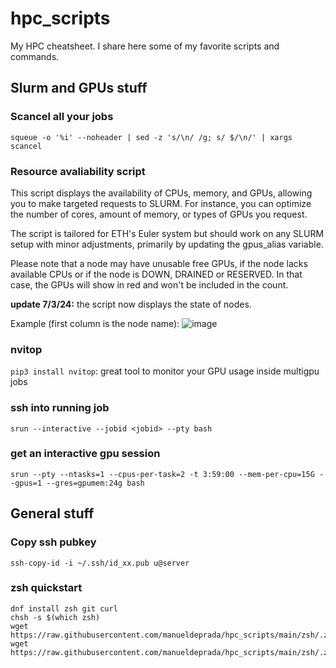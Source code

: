 # hpc_scripts
My HPC cheatsheet. I share here some of my favorite scripts and commands.

## Slurm and GPUs stuff
### Scancel all your jobs
`squeue -o '%i' --noheader | sed -z 's/\n/ /g; s/ $/\n/' | xargs scancel`

### Resource avaliability script
This script displays the availability of CPUs, memory, and GPUs, allowing you to make targeted requests to SLURM. For instance, you can optimize the number of cores, amount of memory, or types of GPUs you request.

The script is tailored for ETH's Euler system but should work on any SLURM setup with minor adjustments, primarily by updating the gpus_alias variable.

Please note that a node may have unusable free GPUs, if the node lacks available CPUs or if the node is DOWN, DRAINED or RESERVED. In that case, the GPUs will show in red and won't be included in the count.

**update 7/3/24:** the script now displays the state of nodes.

Example (first column is the node name):
![image](https://github.com/manueldeprada/hpc_scripts/assets/6536835/b808c146-9a77-4b76-a7ea-ad8d16e02282)

### nvitop
`pip3 install nvitop`: great tool to monitor your GPU usage inside multigpu jobs

### ssh into running job
`srun --interactive --jobid <jobid> --pty bash`

### get an interactive gpu session
`srun --pty --ntasks=1 --cpus-per-task=2 -t 3:59:00 --mem-per-cpu=15G --gpus=1 --gres=gpumem:24g bash`

## General stuff

### Copy ssh pubkey
`ssh-copy-id -i ~/.ssh/id_xx.pub u@server`

### zsh quickstart
```
dnf install zsh git curl
chsh -s $(which zsh)
wget https://raw.githubusercontent.com/manueldeprada/hpc_scripts/main/zsh/.zshrc
wget https://raw.githubusercontent.com/manueldeprada/hpc_scripts/main/zsh/.zsh_plugins.txt
```
